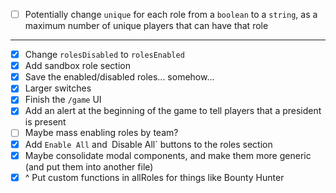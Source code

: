 - [ ] Potentially change `unique` for each role from a `boolean` to a `string`, as a maximum number of unique players that can have that role

---

- [X] Change `rolesDisabled` to `rolesEnabled`
- [X] Add sandbox role section
- [X] Save the enabled/disabled roles... somehow...
- [X] Larger switches
- [X] Finish the `/game` UI
- [X] Add an alert at the beginning of the game to tell players that a president is present
- [ ] Maybe mass enabling roles by team?
- [X] Add `Enable All` and` `Disable All` buttons to the roles section
- [X] Maybe consolidate modal components, and make them more generic (and put them into another file)
- [X] ^ Put custom functions in allRoles for things like Bounty Hunter
